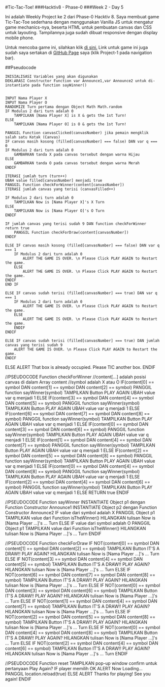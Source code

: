 #Tic-Tac-Toe!
###Hacktiv8 - Phase-0
###Week 2 - Day 5


Ini adalah Weekly Project ke 2 dari Phase-0 Hacktiv 8.
Saya membuat game Tic-Tac-Toe sederhana dengan menggunakan Vanilla JS untuk mengatur game mechanics-nya,
beserta HTML untuk pembuatan canvas dan CSS untuk layouting.
Tampilannya juga sudah dibuat responsive dengan display mobile phone.

Untuk mencoba game ini, silahkan klik [di sini.](https://laksonosuryadi.github.io/tictactoe "TIC-TAC-TOE!")
Link untuk game ini juga sudah saya sertakan di [GitHub Page](https://laksonosuryadi.github.io/) saya (klik Project-1 pada navigation bar).


##Pseudocode

    INISIALISASI Variables yang akan digunakan
    DEKLARASI Constructor Function var Announce1,var Announce2 untuk di-instantiate pada function sayWinner()


    INPUT Nama Player X
    INPUT Nama Player O
    RANDOMIZE Turn pertama dengan Object Math Math.random
    IF Modulus 2 dari turn adalah 0
        TAMPILKAN [Nama Player X] is X & gets the 1st Turn!
    ELSE
        TAMPILKAN [Nama Player O] is O & gets the 1st Turn!

    PANGGIL Function canvasClicked(canvasNumber) jika pemain mengklik salah satu Kotak (Canvas)
    IF canvas masih kosong (filled[canvasNumber] === false) DAN var q === 0
    IF Modulus 2 dari turn adalah 0
        GAMBARKAN tanda X pada canvas tersebut dengan warna Hijau
    ELSE
        GAMBARKAN tanda O pada canvas tersebut dengan warna Merah
    ENDIF

    ITERASI jumlah turn (turn++)
    UBAH value filled[canvasNumber] menjadi true
    PANGGIL Function checkForWinner(content[canvasNumber])
    ITERASI jumlah canvas yang terisi (canvasFilled++)

    IF Modulus 2 dari turn adalah 0
        TAMPILKAN Now is [Nama Player X]'s X Turn
    ELSE   
        TAMPILKAN Now is [Nama Player O]'s O Turn
    ENDIF

    IF jumlah canvas yang terisi sudah 9 DAN function checkForWinner return true
        PANGGIL Function checkForDraw(content[canvasNumber])
    ENDIF

    ELSE IF canvas masih kosong (filled[canvasNumber] === false) DAN var q === 1
        IF Modulus 2 dari turn adalah 0
            ALERT THE GAME IS OVER. \n Please Click PLAY AGAIN to Restart the game.
        ELSE
            ALERT THE GAME IS OVER. \n Please Click PLAY AGAIN to Restart the game.
    ENDIF
    END IF

    ELSE IF canvas sudah terisi (filled[canvasNumber] === true) DAN var q === 1
        IF Modulus 2 dari turn adalah 0
            ALERT THE GAME IS OVER. \n Please Click PLAY AGAIN to Restart the game.
        ELSE
            ALERT THE GAME IS OVER. \n Please Click PLAY AGAIN to Restart the game.
        ENDIF
    ENDIF

    ELSE IF canvas sudah terisi (filled[canvasNumber] === true) DAN jumlah canvas yang terisi sudah 9
        ALERT THE GAME IS OVER. \n Please Click PLAY AGAIN to Restart the game.
    ENDIF

ELSE
    ALERT That box is already occupied. Please TIC another box.
ENDIF


//PSEUDOCODE Function checkForWinner
//content[...] adalah posisi canvas di dalam Array content
//symbol adalah X atau O
IF(content[0] == symbol DAN content[1] == symbol DAN content[2] == symbol)
    PANGGIL function sayWinner(symbol)
    TAMPILKAN Button PLAY AGAIN
    UBAH value var q menjadi 1
    ELSE IF(content[3] == symbol DAN content[4] == symbol DAN content[5] == symbol)
        PANGGIL function sayWinner(symbol)
        TAMPILKAN Button PLAY AGAIN
        UBAH value var q menjadi 1
        ELSE IF(content[6] == symbol DAN content[7] == symbol DAN content[8] == symbol)
            PANGGIL function sayWinner(symbol)
            TAMPILKAN Button PLAY AGAIN
            UBAH value var q menjadi 1
            ELSE IF(content[0] == symbol DAN content[3] == symbol DAN content[6] == symbol)
                PANGGIL function sayWinner(symbol)
                TAMPILKAN Button PLAY AGAIN
                UBAH value var q menjadi 1
                ELSE IF(content[1] == symbol DAN content[4] == symbol DAN content[7] == symbol)
                    PANGGIL function sayWinner(symbol)
                    TAMPILKAN Button PLAY AGAIN
                    UBAH value var q menjadi 1
                    ELSE IF(content[2] == symbol DAN content[5] == symbol DAN content[8] == symbol)
                        PANGGIL function sayWinner(symbol)
                        TAMPILKAN Button PLAY AGAIN
                        UBAH value var q menjadi 1
                        ELSE IF(content[0] == symbol DAN content[4] == symbol DAN content[8] == symbol)
                            PANGGIL function sayWinner(symbol)
                            TAMPILKAN Button PLAY AGAIN
                            UBAH value var q menjadi 1
                            ELSE IF(content[2] == symbol DAN content[4] == symbol DAN content[6] == symbol)
                                PANGGIL function sayWinner(symbol)
                                TAMPILKAN Button PLAY AGAIN
                                UBAH value var q menjadi 1
                                    ELSE
                                        RETURN true
ENDIF


//PSEUDOCODE Function sayWinner
INSTANTIATE Object p1 dengan Function Constructor Announce1
INSTANTIATE Object p2 dengan Function Constructor Announce2
IF value dari symbol adalah X
    PANGGIL Object p1
    TAMPILKAN value dari Function isTheWinner()
    HILANGKAN tulisan Now is [Nama Player ...]'s ... Turn
    ELSE IF value dari symbol adalah O
        PANGGIL Object p1
        TAMPILKAN value dari Function isTheWinner()
        HILANGKAN tulisan Now is [Nama Player ...]'s ... Turn
ENDIF


//PSEUDOCODE Function checkForDraw
IF NOT(content[0] == symbol DAN content[1] == symbol DAN content[2] == symbol)
    TAMPILKAN Button IT'S A DRAW!! PLAY AGAIN?
    HILANGKAN tulisan Now is [Nama Player ...]'s ... Turn
    ELSE IF NOT(content[3] == symbol DAN content[4] == symbol DAN content[5] == symbol)
        TAMPILKAN Button IT'S A DRAW!! PLAY AGAIN?
        HILANGKAN tulisan Now is [Nama Player ...]'s ... Turn
        ELSE IF NOT(content[6] == symbol DAN content[7] == symbol DAN content[8] == symbol)
            TAMPILKAN Button IT'S A DRAW!! PLAY AGAIN?
            HILANGKAN tulisan Now is [Nama Player ...]'s ... Turn
            ELSE IF NOT(content[0] == symbol DAN content[3] == symbol DAN content[6] == symbol)
                TAMPILKAN Button IT'S A DRAW!! PLAY AGAIN?
                HILANGKAN tulisan Now is [Nama Player ...]'s ... Turn
                ELSE IF NOT(content[1] == symbol DAN content[4] == symbol DAN content[7] == symbol)
                    TAMPILKAN Button IT'S A DRAW!! PLAY AGAIN?
                    HILANGKAN tulisan Now is [Nama Player ...]'s ... Turn
                    ELSE IF NOT(content[2] == symbol DAN content[5] == symbol DAN content[8] == symbol)
                        TAMPILKAN Button IT'S A DRAW!! PLAY AGAIN?
                        HILANGKAN tulisan Now is [Nama Player ...]'s ... Turn
                        ELSE IF NOT(content[0] == symbol DAN content[4] == symbol DAN content[8] == symbol)
                            TAMPILKAN Button IT'S A DRAW!! PLAY AGAIN?
                            HILANGKAN tulisan Now is [Nama Player ...]'s ... Turn
                            ELSE IF NOT(content[2] == symbol DAN content[4] == symbol DAN content[6] == symbol)
                                TAMPILKAN Button IT'S A DRAW!! PLAY AGAIN?
                                HILANGKAN tulisan Now is [Nama Player ...]'s ... Turn
ENDIF


//PSEUDOCODE Function reset
TAMPILKAN pop-up window confirm untuk pertanyaan Play Again?
    IF player memilih OK
        ALERT Now Loading...
        PANGGIL location.reload(true)
    ELSE
        ALERT Thanks for playing! See you again!
    ENDIF
